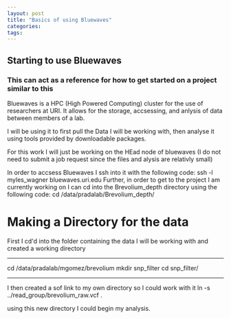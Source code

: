 ```yaml
---
layout: post
title: "Basics of using Bluewaves"
categories: 
tags: 
---
```


## Starting to use Bluewaves


### This can act as a reference for how to get started on a project similar to this


Bluewaves is a HPC (High Powered Computing) cluster for the use of researchers at URI.
It allows for the storage, accsessing, and anlysis of data between members of a lab.

I will be using it to first pull the Data I will be working with, then analyse it using tools provided by downloadable packages.

For this work I will just be working on the HEad node of bluewaves (I do not need to submit a job request since the files and alysis are relativly small)

In order to accsess Bluewaves I ssh into it with the following code:
     ssh -l myles_wagner bluewaves.uri.edu
Further, in order to get to the project I am currently working on I can cd into the Brevolium_depth directory using the following code:
    cd /data/pradalab/Brevolium_depth/

# Making a Directory for the data

First I cd'd into the folder containing the data I will be working with and created a working directory
______
 cd /data/pradalab/mgomez/brevolium
 mkdir snp_filter
 cd snp_filter/ 

______

I then created a sof link to my own directory so I could work with it
ln -s ../read_group/brevolium_raw.vcf .

using this new directory I could begin my analysis.